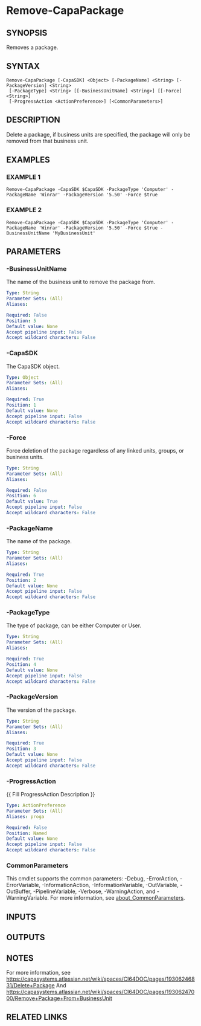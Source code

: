 # Remove-CapaPackage

## SYNOPSIS
Removes a package.

## SYNTAX

```
Remove-CapaPackage [-CapaSDK] <Object> [-PackageName] <String> [-PackageVersion] <String>
 [-PackageType] <String> [[-BusinessUnitName] <String>] [[-Force] <String>]
 [-ProgressAction <ActionPreference>] [<CommonParameters>]
```

## DESCRIPTION
Delete a package, if business units are specified, the package will only be removed from that business unit.

## EXAMPLES

### EXAMPLE 1
```
Remove-CapaPackage -CapaSDK $CapaSDK -PackageType 'Computer' -PackageName 'Winrar' -PackageVersion '5.50' -Force $true
```

### EXAMPLE 2
```
Remove-CapaPackage -CapaSDK $CapaSDK -PackageType 'Computer' -PackageName 'Winrar' -PackageVersion '5.50' -Force $true -BusinessUnitName 'MyBusinessUnit'
```

## PARAMETERS

### -BusinessUnitName
The name of the business unit to remove the package from.

```yaml
Type: String
Parameter Sets: (All)
Aliases:

Required: False
Position: 5
Default value: None
Accept pipeline input: False
Accept wildcard characters: False
```

### -CapaSDK
The CapaSDK object.

```yaml
Type: Object
Parameter Sets: (All)
Aliases:

Required: True
Position: 1
Default value: None
Accept pipeline input: False
Accept wildcard characters: False
```

### -Force
Force deletion of the package regardless of any linked units, groups, or business units.

```yaml
Type: String
Parameter Sets: (All)
Aliases:

Required: False
Position: 6
Default value: True
Accept pipeline input: False
Accept wildcard characters: False
```

### -PackageName
The name of the package.

```yaml
Type: String
Parameter Sets: (All)
Aliases:

Required: True
Position: 2
Default value: None
Accept pipeline input: False
Accept wildcard characters: False
```

### -PackageType
The type of package, can be either Computer or User.

```yaml
Type: String
Parameter Sets: (All)
Aliases:

Required: True
Position: 4
Default value: None
Accept pipeline input: False
Accept wildcard characters: False
```

### -PackageVersion
The version of the package.

```yaml
Type: String
Parameter Sets: (All)
Aliases:

Required: True
Position: 3
Default value: None
Accept pipeline input: False
Accept wildcard characters: False
```

### -ProgressAction
{{ Fill ProgressAction Description }}

```yaml
Type: ActionPreference
Parameter Sets: (All)
Aliases: proga

Required: False
Position: Named
Default value: None
Accept pipeline input: False
Accept wildcard characters: False
```

### CommonParameters
This cmdlet supports the common parameters: -Debug, -ErrorAction, -ErrorVariable, -InformationAction, -InformationVariable, -OutVariable, -OutBuffer, -PipelineVariable, -Verbose, -WarningAction, and -WarningVariable. For more information, see [about_CommonParameters](http://go.microsoft.com/fwlink/?LinkID=113216).

## INPUTS

## OUTPUTS

## NOTES
For more information, see https://capasystems.atlassian.net/wiki/spaces/CI64DOC/pages/19306246831/Delete+Package
And https://capasystems.atlassian.net/wiki/spaces/CI64DOC/pages/19306247000/Remove+Package+From+BusinessUnit

## RELATED LINKS
